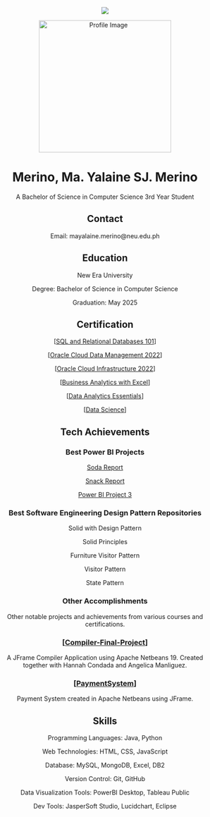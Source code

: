 <p align="center">
  <img src="https://github.com/MerinoYalaine/MerinoYalaine/assets/142370694/c09a88ea-387f-43de-a4aa-7701b0e8960a">
</p>
<p align="center">
  <img src="https://github.com/MerinoYalaine/MerinoYalaine/assets/142370694/a84af513-6f17-4d8c-9d32-cd1aa5d24ddd" alt="Profile Image" height="300" width="300">
</p>
<h1 align="center">Merino, Ma. Yalaine SJ. Merino</h1>
<p align="center">A Bachelor of Science in Computer Science 3rd Year Student</p>
<h2 align="center">Contact</h2>
<p align="center">Email: mayalaine.merino@neu.edu.ph</p>
<h2 align="center">Education</h2>
<p align="center">New Era University</p>
<p align="center">Degree: Bachelor of Science in Computer Science</p>
<p align="center">Graduation: May 2025</p>
<h2 align="center">Certification</h2>
<p align="center">[<a href="https://courses.cognitiveclass.ai/certificates/5d93d7f5dc5e42d585dbf9a0d5efc82e">SQL and Relational Databases 101</a>]</p>
<p align="center">[<a href="https://catalog-education.oracle.com/pls/certview/sharebadge?id=93BDF838814108F508054A3B00BDF9D242B595FBD5565F9CC9DDF600A4A1C560">Oracle Cloud Data Management 2022</a>]</p>
<p align="center">[<a href="https://catalog-education.oracle.com/pls/certview/sharebadge?id=43B5894029C1D36C6A482F1B979276411B45768A2D5B8869CFB681B8DFB3CD72">Oracle Cloud Infrastructure 2022</a>]</p>
<p align="center">[<a href="https://simpli-web.app.link/e/pqIEIvlOgDb">Business Analytics with Excel</a>]</p>
<p align="center">[<a href="https://www.credly.com/badges/1859b313-8846-4797-ac91-09295c760774/public_url">Data Analytics Essentials</a>]</p>
<p align="center">[<a href="https://www.credly.com/badges/941a2502-f105-4795-b73e-d846e98693a5/public_url">Data Science</a>]</p>
<h2 align="center">Tech Achievements</h2>
<h3 align="center">Best Power BI Projects</h3>
  <p align="center"><a href="https://app.powerbi.com/view?r=eyJrIjoiN2QwMDU4MTQtZWE3My00MWQ0LWFjZjEtODgwY2Q2NWM2YzkzIiwidCI6IjUxNDU1NTA0LTNhM2EtNGVlOS05MmYxLTYwZTgwODQyZTJhYiIsImMiOjEwfQ%3D%3D">Soda Report</a></p>
  <p align="center"><a href="https://app.powerbi.com/view?r=eyJrIjoiNGU5ODRhYWMtNjRkOS00ZTNjLTk0ZjAtODYwZTJhMjE0MmQzIiwidCI6IjUxNDU1NTA0LTNhM2EtNGVlOS05MmYxLTYwZTgwODQyZTJhYiIsImMiOjEwfQ%3D%3D">Snack Report</a></p>
  <p align="center"><a href="https://github.com/MerinoYalaine/PowerBI-Project-3">Power BI Project 3</a></p>
<h3 align="center">Best Software Engineering Design Pattern Repositories</h3>
  <p align="center"<a href="https://github.com/MerinoYalaine/SolidWithDesignPattern">Solid with Design Pattern</a></p>
  <p align="center"<a href="https://github.com/MerinoYalaine/SolidPrinciples">Solid Principles</a></p>
  <p align="center"<a href="https://github.com/MerinoYalaine/FurnitureVisitorPattern">Furniture Visitor Pattern</a></p>
  <p align="center"<a href="https://github.com/MerinoYalaine/VisitorPattern">Visitor Pattern</a></p>
  <p align="center"<a href="https://github.com/MerinoYalaine/StatePattern">State Pattern</a></p>
<h3 align="center">Other Accomplishments</h3>
<p align="center">Other notable projects and achievements from various courses and certifications.</p>
<h3 align="center">[<a href="https://github.com/MerinoYalaine/Compiler-Final-Project">Compiler-Final-Project</a>]</h3>
<p align="center">A JFrame Compiler Application using Apache Netbeans 19. Created together with Hannah Condada and Angelica Manliguez.</p>
<h3 align="center">[<a href="https://github.com/MerinoYalaine/PaymentSystem/tree/main">PaymentSystem</a>]</h3>
<p align="center">Payment System created in Apache Netbeans using JFrame.</p>
<h2 align="center">Skills</h2>
<p align="center">
  <p align="center">Programming Languages: Java, Python </p>
  <p align="center">Web Technologies: HTML, CSS, JavaScript </p>
  <p align="center">Database: MySQL, MongoDB, Excel, DB2 </p>
  <p align="center">Version Control: Git, GitHub</p>
  <p align="center">Data Visualization Tools: PowerBI Desktop, Tableau Public</p>
  <p align="center">Dev Tools: JasperSoft Studio, Lucidchart, Eclipse</p>
</p>
